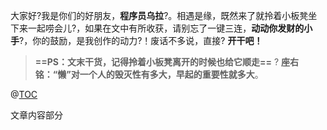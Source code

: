 大家好?我是你们的好朋友，**程序员乌拉**?。相遇是缘，既然来了就拎着小板凳坐下来一起唠会儿?，如果在文中有所收获，请别忘了一键三连，**动动你发财的小手**?，你的鼓励，是我创作的动力?！废话不多说，直接? **开干吧！**


>**==PS：文末干货，记得拎着小板凳离开的时候也给它顺走==** ?
>**座右铭：“懒”对一个人的毁灭性有多大，早起的重要性就多大**。

@[TOC](文章目录)

文章内容部分





